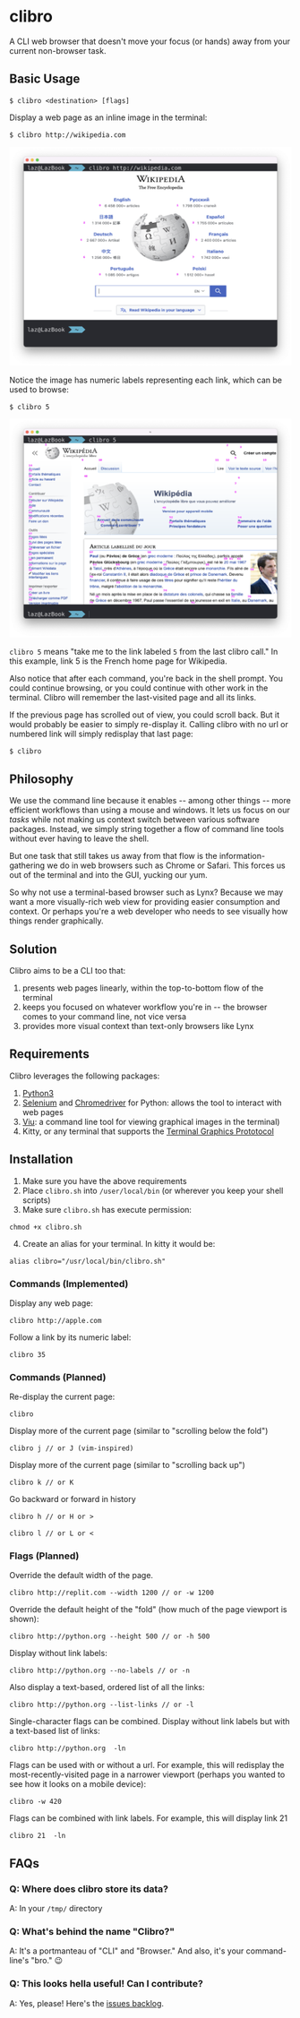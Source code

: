 # clibro
A CLI web browser that doesn't move your focus (or hands) away from your current non-browser task.

## Basic Usage

```
$ clibro <destination> [flags]
```

Display a web page as an inline image in the terminal:

```
$ clibro http://wikipedia.com
```
![Screenshot of a clibro page by URL](/screenshots/clibro-by-url.png)

Notice the image has numeric labels representing each link, which can be used to browse:

```
$ clibro 5
```
![Screenshot of a clibro page by label](/screenshots/clibro-by-label.png)

`clibro 5` means "take me to the link labeled `5` from the last clibro call." In this example, link 5 is the French home page for Wikipedia.

Also notice that after each command, you're back in the shell prompt. You could continue browsing, or you could continue with other work in the terminal. Clibro will remember the last-visited page and all its links.

If the previous page has scrolled out of view, you could scroll back. But it would probably be easier to simply re-display it. Calling clibro with no url or numbered link will simply redisplay that last page:

```
$ clibro
```

## Philosophy

We use the command line because it enables -- among other things -- more efficient workflows than using a mouse and windows. It lets us focus on our *tasks* while not making us context switch between various software packages. Instead, we simply string together a flow of command line tools without ever having to leave the shell.

But one task that still takes us away from that flow is the information-gathering we do in web browsers such as Chrome or Safari. This forces us out of the terminal and into the GUI, yucking our yum.

So why not use a terminal-based browser such as Lynx? Because we may want a more visually-rich web view for providing easier consumption and context. Or perhaps you're a web developer who needs to see visually how things render graphically.

## Solution

Clibro aims to be a CLI too that:

1. presents web pages linearly, within the top-to-bottom flow of the terminal
2. keeps you focused on whatever workflow you're in -- the browser comes to your command line, not vice versa
3. provides more visual context than text-only browsers like Lynx

## Requirements

Clibro leverages the following packages:

1. [Python3](https://www.python.org/downloads/)
2. [Selenium](https://selenium-python.readthedocs.io/installation.html) and [Chromedriver](https://chromedriver.chromium.org/getting-started) for Python: allows the tool to interact with web pages
3. [Viu](https://github.com/atanunq/viu): a command line tool for viewing graphical images in the terminal)
4. Kitty, or any terminal that supports the [Terminal Graphics Prototocol](https://sw.kovidgoyal.net/kitty/graphics-protocol/)

## Installation

1. Make sure you have the above requirements
2. Place `clibro.sh` into `/user/local/bin` (or wherever you keep your shell scripts)
3. Make sure `clibro.sh` has execute permission:
```
chmod +x clibro.sh
```
4. Create an alias for your terminal. In kitty it would be:
```
alias clibro="/usr/local/bin/clibro.sh"
```

### Commands (Implemented)

Display any web page:
```
clibro http://apple.com
```

Follow a link by its numeric label:
```
clibro 35
```

### Commands (Planned)

Re-display the current page:
```
clibro
```

Display more of the current page (similar to "scrolling below the fold")
```
clibro j // or J (vim-inspired)
```

Display more of the current page (similar to "scrolling back up")
```
clibro k // or K
```

Go backward or forward in history
```
clibro h // or H or >
```
```
clibro l // or L or <
```

### Flags (Planned)

Override the default width of the page.
```
clibro http://replit.com --width 1200 // or -w 1200
```

Override the default height of the "fold" (how much of the page viewport is shown):
```
clibro http://python.org --height 500 // or -h 500
```

Display without link labels:
```
clibro http://python.org --no-labels // or -n
```

Also display a text-based, ordered list of all the links:
```
clibro http://python.org --list-links // or -l
```

Single-character flags can be combined. Display without link labels but with a text-based list of links:
```
clibro http://python.org  -ln
```

Flags can be used with or without a url. For example, this will redisplay the most-recently-visited page in a narrower viewport (perhaps you wanted to see how it looks on a mobile device):
```
clibro -w 420
```

Flags can be combined with link labels. For example, this will display link 21 
```
clibro 21  -ln
```

## FAQs

### Q: Where does clibro store its data?
A: In your `/tmp/` directory

### Q: What's behind the name "Clibro?"
A: It's a portmanteau of "CLI" and "Browser." And also, it's your command-line's "bro." 😉

### Q: This looks hella useful! Can I contribute?
A: Yes, please! Here's the [issues backlog](https://github.com/oaklandgit/clibro/issues).
